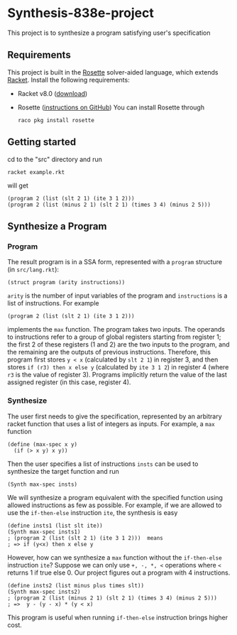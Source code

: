 # Synthesis-838e-project

This project is to synthesize a program satisfying user's specification

## Requirements
This project is built in the [Rosette](http://homes.cs.washington.edu/~emina/rosette/) solver-aided language, which extends [Racket](http://racket-lang.org). Install the following requirements:

* Racket v8.0 ([download](http://download.racket-lang.org))
* Rosette ([instructions on GitHub](https://github.com/emina/rosette))
  You can install Rosette through

  ```
  raco pkg install rosette
    ```

## Getting started
cd to the "src" directory and run
```
racket example.rkt
```
will get
```racket
(program 2 (list (slt 2 1) (ite 3 1 2)))
(program 2 (list (minus 2 1) (slt 2 1) (times 3 4) (minus 2 5)))
```

## Synthesize a Program

### Program

The result program is in a SSA form, represented with a `program` structure (in `src/lang.rkt`):

```
(struct program (arity instructions))
```
`arity` is the number of input variables of the program and `instructions` is a list of instructions. For example

```racket
(program 2 (list (slt 2 1) (ite 3 1 2)))
```
implements the `max` function. The program takes two inputs. The operands to instructions refer to a group of global registers starting from register 1; the first 2 of these registers (1 and 2) are the two inputs to the program, and the remaining are the outputs of previous instructions. Therefore, this program first stores `y < x` (calculated by `slt 2 1`) in register 3, and then stores `if (r3) then x else y` (calculated by  `ite 3 1 2`) in register 4 (where `r3` is the value of register 3). Programs implicitly return the value of the last assigned register (in this case, register 4).

### Synthesize

The user first needs to give the specification, represented by an arbitrary racket function that uses a list of integers as inputs. For example, a `max` function
```
(define (max-spec x y)
  (if (> x y) x y))
```
Then the user specifies a list of instructions `insts` can be used to synthesize the target function and run
```
(Synth max-spec insts)
```
We will synthesize a program equivalent with the specified function using allowed instructions as few as possible. For example, if we are allowed to use the `if-then-else` instruction `ite`, the synthesis is easy

```racket
(define insts1 (list slt ite))
(Synth max-spec insts1)
; (program 2 (list (slt 2 1) (ite 3 1 2)))  means
; => if (y<x) then x else y
```
However, how can we synthesize a `max` function without the `if-then-else` instruction `ite`? Suppose we can only use `+, -, *, <` operations where `<` returns 1 if true else 0. Our project figures out a program with 4 instructions.
```racket
(define insts2 (list minus plus times slt))
(Synth max-spec insts2)
; (program 2 (list (minus 2 1) (slt 2 1) (times 3 4) (minus 2 5))) 
; =>  y - (y - x) * (y < x)
```
This program is useful when running `if-then-else` instruction brings higher cost.